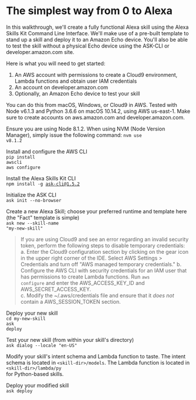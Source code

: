 # The simplest way from 0 to Alexa
In this walkthrough, we'll create a fully functional Alexa skill using the Alexa Skills Kit Command Line Interface. We'll make use of a pre-built template to stand up a skill and deploy it to an Amazon Echo device. You'll also be able to test the skill without a physical Echo device using the ASK-CLI or developer.amazon.com site.

Here is what you will need to get started:
1. An AWS account with permissions to create a Cloud9 environment, Lambda functions and obtain user IAM credentials
2. An account on developer.amazon.com
3. Optionally, an Amazon Echo device to test your skill

You can do this from macOS, Windows, or Cloud9 in AWS. 
Tested with Node v6.1.3 and Python 3.6.6 on macOS 10.14.2, using AWS us-east-1.
Make sure to create accounts on aws.amazon.com and developer.amazon.com.

Ensure you are using Node 8.1.2. When using NVM (Node Version Manager), simply issue the following command:
<code>nvm use v8.1.2</code>

Install and configure the AWS CLI<br>
<code>pip install awscli</code><br>
<code>aws configure</code>

Install the Alexa Skills Kit CLI<br>
<code>npm install -g ask-cli@1.5.2</code>

Initialize the ASK CLI<br>
<code>ask init --no-browser</code>

Create a new Alexa Skill; choose your preferred runtime and template here (the "Fact" template is simple) <br>
<code>ask new --skill-name "my-new-skill"</code>

> If you are using Cloud9 and see an error regarding an invalid security token, perform the following steps to disable temporary credentials:<br>
a. Enter the Cloud9 configuration section by clicking on the gear icon in the upper right corner of the IDE. Select AWS Settings > Credentials and turn off "AWS managed temporary credentials."
b. Configure the AWS CLI with security credentials for an IAM user that has permissions to create Lambda functions. Run <code>aws configure</code> and enter the AWS_ACCESS_KEY_ID and AWS_SECRET_ACCESS_KEY.<br>
c. Modify the ~/.aws/credentials file and ensure that it <i>does not</i> contain a AWS_SESSION_TOKEN section.<br>

Deploy your new skill<br>
<code>cd my-new-skill</code><br>
<code>ask deploy</code>

Test your new skill (from within your skill's directory)<br>
<code>ask dialog --locale "en-US"</code>

Modify your skill's intent schema and Lambda function to taste. 
The intent schema is located in <code>\<skill-dir\>/models</code>. The Lambda function
  is located in <code>\<skill-dir\>/lambda/py</code><br> for Python-based skills.

Deploy your modified skill<br>
<code>ask deploy</code>







